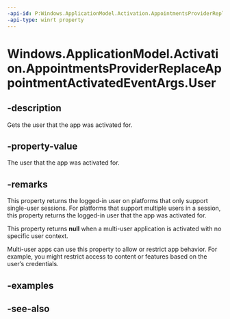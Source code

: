 ```yaml
---
-api-id: P:Windows.ApplicationModel.Activation.AppointmentsProviderReplaceAppointmentActivatedEventArgs.User
-api-type: winrt property
---
```


<!-- Property syntax
public Windows.System.User User { get; }
-->

# Windows.ApplicationModel.Activation.AppointmentsProviderReplaceAppointmentActivatedEventArgs.User

## -description
Gets the user that the app was activated for.

## -property-value
The user that the app was activated for.

## -remarks
This property returns the logged-in user on platforms that only support single-user sessions. For platforms that support multiple users in a session, this property returns the logged-in user that the app was activated for.

This property returns **null** when a multi-user application is activated with no specific user context.

Multi-user apps can use this property to allow or restrict app behavior. For example, you might restrict access to content or features based on the user’s credentials.

## -examples

## -see-also

